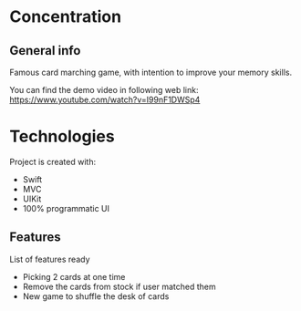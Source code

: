 
# Concentration
## General info
Famous card marching game, with intention to improve your memory skills.

You can find the demo video in following web link: https://www.youtube.com/watch?v=I99nF1DWSp4

# Technologies
Project is created with:
* Swift
* MVC
* UIKit
* 100% programmatic UI
	
## Features
List of features ready
* Picking 2 cards at one time
* Remove the cards from stock if user matched them
* New game to shuffle the desk of cards
